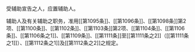 受辅助宣告之人，应置辅助人。

辅助人及有关辅助之职务，准用[[第1095条]]、[[第1096条]]、[[第1098条]]第2项、[[第1100条]]、[[第1102条]]、[[第1103条]]第2项、[[第1104条]]、[[第1106条]]、[[第1106条之1]]、[[第1109条]]、[[第1111条]]至[[第1111条之2]]（[[第1111条之1]]）、[[第1112条之1]]及[[第1112条之2]]之规定。